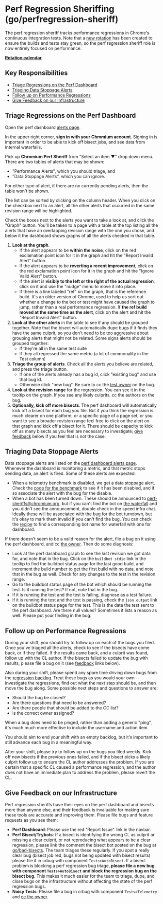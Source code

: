 # Perf Regression Sheriffing (go/perfregression-sheriff)

The perf regression sheriff tracks performance regressions in Chrome's
continuous integration tests. Note that a [new rotation](perf_bot_sheriffing.md)
has been created to ensure the builds and tests stay green, so the perf
regression sheriff role is now entirely focused on performance.

**[Rotation calendar](https://calendar.google.com/calendar/embed?src=google.com_2fpmo740pd1unrui9d7cgpbg2k%40group.calendar.google.com)**

## Key Responsibilities

 * [Triage Regressions on the Perf Dashboard](#Triage-Regressions-on-the-Perf-Dashboard)
 * [Triaging Data Stoppage Alerts](#Triaging-Data-Stoppage-Alerts)
 * [Follow up on Performance Regressions](#Follow-up-on-Performance-Regressions)
 * [Give Feedback on our Infrastructure](#Give-Feedback-on-our-Infrastructure)

## Triage Regressions on the Perf Dashboard

Open the perf dashboard [alerts page](https://chromeperf.appspot.com/alerts).

In the upper right corner, **sign in with your Chromium account**. Signing in is
important in order to be able to kick off bisect jobs, and see data from
internal waterfalls.

Pick up **Chromium Perf Sheriff** from "Select an item ▼" drop down menu. There
are two tables of alerts that may be shown:

 * "Performance Alerts", which you should triage, and
 * "Data Stoppage Alerts", which you can ignore.

For either type of alert, if there are no currently pending alerts, then the
table won't be shown.

The list can be sorted by clicking on the column header. When you click on the
checkbox next to an alert, all the other alerts that occurred in the same
revision range will be highlighted.

Check the boxes next to the alerts you want to take a look at, and click the
"Graph" button. You'll be taken to a page with a table at the top listing all
the alerts that have an overlapping revision range with the one you chose, and
below it the dashboard shows graphs of all the alerts checked in that table.

1. **Look at the graph**.
    * If the alert appears to be **within the noise**, click on the red
      exclamation point icon for it in the graph and hit the "Report Invalid
      Alert" button.
    * If the alert appears to be **reverting a recent improvement**, click on
      the red exclamation point icon for it in the graph and hit the "Ignore
      Valid Alert" button.
    * If the alert is **visibly to the left or the right of the
      actual regression**, click on it and use the "nudge" menu to move it into
      place.
    * If there is a line labeled "ref" on the graph, that is the reference build.
      It's an older version of Chrome, used to help us sort out whether a change
      to the bot or test might have caused the graph to jump, rather than a real
      performance regression. If **the ref build moved at the same time as the
      alert**, click on the alert and hit the "Report Invalid Alert" button.
2. **Look at the other alerts** in the table to see if any should be grouped together.
   Note that the bisect will automatically dupe bugs if it finds they have the
   same culprit, so you don't need to be too aggressive about grouping alerts
   that might not be related. Some signs alerts should be grouped together:
    * If they're all in the same test suite
    * If they all regressed the same metric (a lot of commonality in the Test
      column)
3. **Triage the group of alerts**. Check all the alerts you believe are related,
  and press the triage button.
    * If one of the alerts already has a bug id, click "existing bug" and use
      that bug id.
    * Otherwise click "new bug". Be sure to cc the
      [test owner](http://go/perf-owners) on the bug.
4. **Look at the revision range** for the regression. You can see it in the
   tooltip on the graph. If you see any likely culprits, cc the authors on the
   bug.
5. **Optionally, kick off more bisects**. The perf dashboard will automatically
   kick off a bisect for each bug you file. But if you think the regression is
   much clearer on one platform, or a specific page of a page set, or you want
   to see a broader revision range feel free to click on the alert on that graph
   and kick off a bisect for it. There should be capacity to kick off as many
   bisects as you feel are necessary to investigate; [give feedback](#feedback)
   below if you feel that is not the case.

## Triaging Data Stoppage Alerts

Data stoppage alerts are listed on the
[perf dashboard alerts page](https://chromeperf.appspot.com/alerts). Whenever
the dashboard is monitoring a metric, and that metric stops sending data, an
alert is fired. Some of these alerts are expected:

   * When a telemetry benchmark is disabled, we get a data stoppage alert.
     Check the [code for the benchmark](https://code.google.com/p/chromium/codesearch#chromium/src/tools/perf/benchmarks/)
     to see if it has been disabled, and if so associate the alert with the
     bug for the disable.
   * When a bot has been turned down. These should be announced to
     perf-sheriffs@chromium.org, but if you can't find the bot on
     [the waterfall](https://uberchromegw.corp.google.com/i/chromium.perf/) and
     you didn't see the announcement, double check in the speed infra chat.
     Ideally these will be associated with the bug for the bot turndown, but
     it's okay to mark them invalid if you can't find the bug.
     You can check the
     [recipe](https://chromium.googlesource.com/chromium/tools/build/+/master/scripts/slave/recipe_modules/chromium_tests/chromium_perf.py)
     to find a corresponding bot name for waterfall with one for dashboard.

If there doesn't seem to be a valid reason for the alert, file a bug on it
using the perf dashboard, and cc [the owner](http://go/perf-owners). Then do
some diagnosis:

   * Look at the perf dashboard graph to see the last revision we got data for,
     and note that in the bug. Click on the `buildbot stdio` link in the tooltip
     to find the buildbot status page for the last good build, and increment
     the build number to get the first build with no data, and note that in the
     bug as well. Check for any changes to the test in the revision range.
   * Go to the buildbot status page of the bot which should be running the test.
     Is it running the test? If not, note that in the bug.
   * If it is running the test and the test is failing, diagnose as a test
     failure.
   * If it is running the test and the test is passing, check the `json.output`
     link on the buildbot status page for the test. This is the data the test
     sent to the perf dashboard. Are there null values? Sometimes it lists a
     reason as well. Please put your finding in the bug.

## Follow up on Performance Regressions

During your shift, you should try to follow up on each of the bugs you filed.
Once you've triaged all the alerts, check to see if the bisects have come back,
or if they failed. If the results came back, and a culprit was found, follow up
with the CL author. If the bisects failed to update the bug with results, please
file a bug on it (see [feedback](#feedback) links below).

Also during your shift, please spend any spare time driving down bugs from the
[regression backlog](http://go/triage-backlog). Treat these bugs as you would
your own -- investigate the regressions, find out what the next step should be,
and then move the bug along. Some possible next steps and questions to answer
are:

*   Should the bug be closed?
*   Are there questions that need to be answered?
*   Are there people that should be added to the CC list?
*   Is the correct owner assigned?

When a bug does need to be pinged, rather than adding a generic "ping", it's
much much more effective to include the username and action item.

You should aim to end your shift with an empty backlog, but it's important to
still advance each bug in a meaningful way.

After your shift, please try to follow up on the bugs you filed weekly. Kick off
new bisects if the previous ones failed, and if the bisect picks a likely
culprit follow up to ensure the CL author addresses the problem. If you are
certain that a specific CL caused a performance regression, and the author does
not have an immediate plan to address the problem, please revert the CL.

## Give Feedback on our Infrastructure

Perf regression sheriffs have their eyes on the perf dashboard and bisects
more than anyone else, and their feedback is invaluable for making sure these
tools are accurate and improving them. Please file bugs and feature requests
as you see them:

* **Perf Dashboard**: Please use the red "Report Issue" link in the navbar.
* **Perf Bisect/Trybots**: If a bisect is identifying the wrong CL as culprit
  or missing a clear culprit, or not reproducing what appears to be a clear
  regression, please link the comment the bisect bot posted on the bug at
  [go/bad-bisects](https://docs.google.com/spreadsheets/d/13PYIlRGE8eZzsrSocA3SR2LEHdzc8n9ORUoOE2vtO6I/edit#gid=0).
  The team triages these regularly. If you spot a really clear bug (bisect
  job red, bugs not being updated with bisect results) please file it in
  crbug with component `Tests>AutoBisect`. If a bisect problem is blocking a
  perf regression bug triage, **please file a new bug with component
  `Tests>AutoBisect` and block the regression bug on the bisect bug**. This
  makes it much easier for the team to triage, dupe, and close bugs on the
  infrastructure without affecting the state of the perf regression bugs.
* **Noisy Tests**: Please file a bug in crbug with component `Tests>Telemetry`
  and [cc the owner](http://go/perf-owners).
